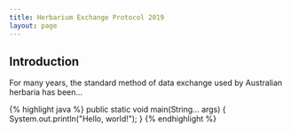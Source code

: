 ```yaml
---
title: Herbarium Exchange Protocol 2019
layout: page
---
```


## Introduction

For many years, the standard method of data exchange used by Australian herbaria has been...

{% highlight java %}
public static void main(String... args) {
    System.out.println("Hello, world!");
}
{% endhighlight %}
